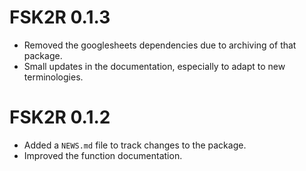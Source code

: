 
# FSK2R 0.1.3

* Removed the googlesheets dependencies due to archiving of that package.
* Small updates in the documentation, especially to adapt to new terminologies.

# FSK2R 0.1.2

* Added a `NEWS.md` file to track changes to the package.
* Improved the function documentation.
